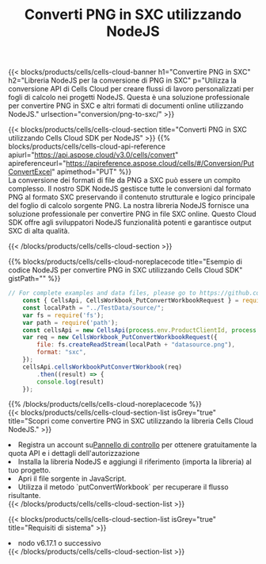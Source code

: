 ﻿---
title:  Converti PNG in SXC utilizzando NodeJS
description: Utilizzando Aspose.Cells Cloud SDK per NodeJS per convertire un file in formato PNG in un file in formato SXC.
kwords: Excel, Convert PNG to SXC, REST, NodeJS
howto: How to convert PNG to SXC using Aspose.Cells Cloud NodeJS library.
---
{{< blocks/products/cells/cells-cloud-banner h1="Convertire PNG in SXC" h2="Libreria NodeJS per la conversione di PNG in SXC" p="Utilizza la conversione API di Cells Cloud per creare flussi di lavoro personalizzati per fogli di calcolo nei progetti NodeJS. Questa è una soluzione professionale per convertire PNG in SXC e altri formati di documenti online utilizzando NodeJS." urlsection="conversion/png-to-sxc/" >}}

{{< blocks/products/cells/cells-cloud-section title="Converti PNG in SXC utilizzando Cells Cloud SDK per NodeJS" >}}
{{% blocks/products/cells/cells-cloud-api-reference apiurl="https://api.aspose.cloud/v3.0/cells/convert" apireferenceurl="https://apireference.aspose.cloud/cells/#/Conversion/PutConvertExcel" apimethod="PUT" %}}
<br/>
La conversione dei formati di file da PNG a SXC può essere un compito complesso. Il nostro SDK NodeJS gestisce tutte le conversioni dal formato PNG al formato SXC preservando il contenuto strutturale e logico principale del foglio di calcolo sorgente PNG. La nostra libreria NodeJS fornisce una soluzione professionale per convertire PNG in file SXC online. Questo Cloud SDK offre agli sviluppatori NodeJS funzionalità potenti e garantisce output SXC di alta qualità.

{{< /blocks/products/cells/cells-cloud-section >}}

{{% blocks/products/cells/cells-cloud-noreplacecode title="Esempio di codice NodeJS per convertire PNG in SXC utilizzando Cells Cloud SDK" gistPath="" %}}
 
```js
// For complete examples and data files, please go to https://github.com/aspose-cells-cloud/aspose-cells-cloud-node/
    const { CellsApi, CellsWorkbook_PutConvertWorkbookRequest } = require("asposecellscloud");
    const localPath = "../TestData/source/";
    var fs = require('fs');
    var path = require('path');
    const cellsApi = new CellsApi(process.env.ProductClientId, process.env.ProductClientSecret);
    var req = new CellsWorkbook_PutConvertWorkbookRequest({
        file: fs.createReadStream(localPath + "datasource.png"),
        format: "sxc",
    });
    cellsApi.cellsWorkbookPutConvertWorkbook(req)
        .then((result) => {
        console.log(result)
    });
```
 
{{% /blocks/products/cells/cells-cloud-noreplacecode %}}
<br/>
{{< blocks/products/cells/cells-cloud-section-list isGrey="true" title="Scopri come convertire PNG in SXC utilizzando la libreria Cells Cloud NodeJS." >}}
<li> Registra un account su<a href="https://dashboard.aspose.cloud/">Pannello di controllo</a> per ottenere gratuitamente la quota API e i dettagli dell'autorizzazione</li>
<li>Installa la libreria NodeJS e aggiungi il riferimento (importa la libreria) al tuo progetto.</li>
<li>Apri il file sorgente in JavaScript.</li>
<li>Utilizza il metodo `putConvertWorkbook` per recuperare il flusso risultante.</li>
{{< /blocks/products/cells/cells-cloud-section-list >}}

{{< blocks/products/cells/cells-cloud-section-list isGrey="true" title="Requisiti di sistema" >}}
<li>nodo v6.17.1 o successivo</li>
{{< /blocks/products/cells/cells-cloud-section-list >}}
